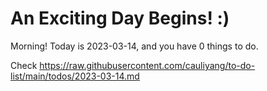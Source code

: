 # An Exciting Day Begins! :)

Morning! Today is 2023-03-14, and you have 0 things to do.

Check https://raw.githubusercontent.com/cauliyang/to-do-list/main/todos/2023-03-14.md